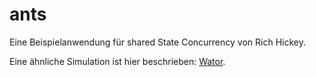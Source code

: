 # ants

Eine Beispielanwendung für shared State Concurrency von Rich Hickey.

Eine ähnliche Simulation ist hier beschrieben: [Wator](http://de.wikipedia.org/wiki/Wator).
